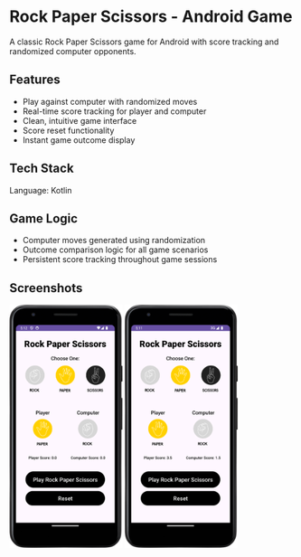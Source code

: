 # Rock Paper Scissors - Android Game
A classic Rock Paper Scissors game for Android with score tracking and randomized computer opponents.

## Features
* Play against computer with randomized moves
* Real-time score tracking for player and computer
* Clean, intuitive game interface
* Score reset functionality
* Instant game outcome display

## Tech Stack
Language: Kotlin

## Game Logic
* Computer moves generated using randomization
* Outcome comparison logic for all game scenarios
* Persistent score tracking throughout game sessions

## Screenshots
<img src="https://github.com/myavonbehren/Android-RPSGame/blob/master/Screenshots/1.png" width="200"> <img src="https://github.com/myavonbehren/Android-RPSGame/blob/master/Screenshots/0.png" width="200"> 
